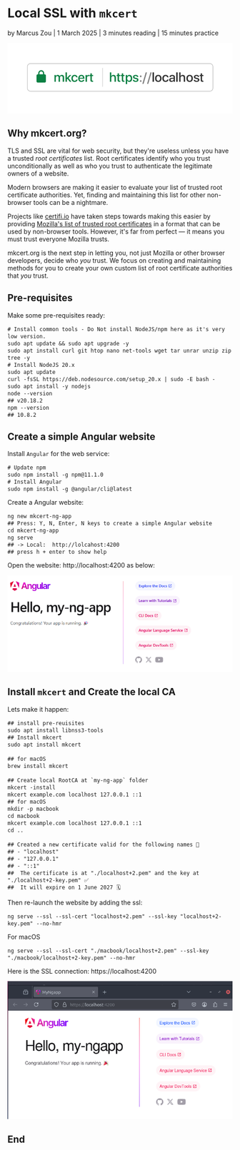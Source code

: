 # Local SSL with `mkcert`

by Marcus Zou | 1 March 2025 | 3 minutes reading | 15 minutes practice

![mkcert-logo](./assets/mkcert-logo.png)

## Why mkcert.org?

TLS and SSL are vital for web security, but they're useless unless you have a trusted *root certificates* list. Root certificates identify who you trust unconditionally as well as who you trust to authenticate the legitimate owners of a website.

Modern browsers are making it easier to evaluate your list of trusted root certificate authorities. Yet, finding and maintaining this list for other non-browser tools can be a nightmare.

Projects like [certifi.io](http://certifi.io/) have taken steps towards making this easier by providing [Mozilla's list of trusted root certificates](https://hg.mozilla.org/mozilla-central/raw-file/tip/security/nss/lib/ckfw/builtins/certdata.txt) in a format that can be used by non-browser tools. However, it's far from perfect — it means you must trust everyone Mozilla trusts.

mkcert.org is the next step in letting you, not just Mozilla or other browser developers, decide who *you* trust. We focus on creating and maintaining methods for you to create your own custom list of root certificate authorities that *you* trust.



## Pre-requisites

Make some pre-requisites ready:

```shell
# Install common tools - Do Not install NodeJS/npm here as it's very low version.
sudo apt update && sudo apt upgrade -y
sudo apt install curl git htop nano net-tools wget tar unrar unzip zip tree -y
# Install NodeJS 20.x
sudo apt update
curl -fsSL https://deb.nodesource.com/setup_20.x | sudo -E bash -
sudo apt install -y nodejs
node --version
## v20.18.2
npm --version
## 10.8.2
```



## Create a simple Angular website

Install `Angular` for the web service:

```shell
# Update npm
sudo npm install -g npm@11.1.0
# Install Angular
sudo npm install -g @angular/cli@latest
```

Create a Angular website:

```shell
ng new mkcert-ng-app
## Press: Y, N, Enter, N keys to create a simple Angular website
cd mkcert-ng-app
ng serve
## -> Local:  http://lolcahost:4200
## press h + enter to show help
```

Open the website: http://localhost:4200 as below:

![http-conn](./assets/ng-site-http.png)



## Install `mkcert` and Create the local CA

Lets make it happen:

```shell
## install pre-reuisites
sudo apt install libnss3-tools
## Install mkcert
sudo apt install mkcert

## for macOS
brew install mkcert

## Create local RootCA at `my-ng-app` folder
mkcert -install
mkcert example.com localhost 127.0.0.1 ::1
## for macOS
mkdir -p macbook
cd macbook
mkcert example.com localhost 127.0.0.1 ::1
cd ..

## Created a new certificate valid for the following names 📜
## - "localhost"
## - "127.0.0.1"
## - "::1"
##  The certificate is at "./localhost+2.pem" and the key at "./localhost+2-key.pem" ✅
##  It will expire on 1 June 2027 🗓
```

Then re-launch the website by adding the ssl:

```shell
ng serve --ssl --ssl-cert "localhost+2.pem" --ssl-key "localhost+2-key.pem" --no-hmr
```
For macOS
```shell
ng serve --ssl --ssl-cert "./macbook/localhost+2.pem" --ssl-key "./macbook/localhost+2-key.pem" --no-hmr
```

Here is the SSL connection: https://localhost:4200

![ssl-conn](./assets/ng-site-http-ssl.png)



## End


